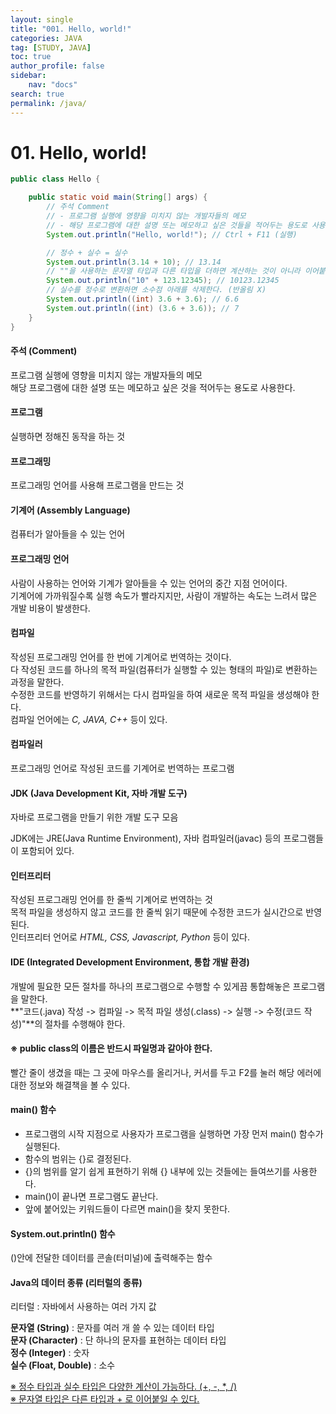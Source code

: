 ```yaml
---
layout:	single
title: "001. Hello, world!"
categories: JAVA
tag: [STUDY, JAVA]
toc: true
author_profile: false
sidebar:
    nav: "docs"
search: true
permalink: /java/
---
```


# 01. Hello, world!

```java
public class Hello {

	public static void main(String[] args) {
		// 주석 Comment
		// - 프로그램 실행에 영향을 미치지 않는 개발자들의 메모
		// - 해당 프로그램에 대한 설명 또는 메모하고 싶은 것들을 적어두는 용도로 사용한다.
		System.out.println("Hello, world!"); // Ctrl + F11 (실행)

		// 정수 + 실수 = 실수
		System.out.println(3.14 + 10); // 13.14
		// ""을 사용하는 문자열 타입과 다른 타입을 더하면 계산하는 것이 아니라 이어붙인다.
		System.out.println("10" + 123.12345); // 10123.12345
		// 실수를 정수로 변환하면 소수점 아래를 삭제한다. (반올림 X)
		System.out.println((int) 3.6 + 3.6); // 6.6
		System.out.println((int) (3.6 + 3.6)); // 7
	}
}
```

#### 주석 (Comment)
프로그램 실행에 영향을 미치지 않는 개발자들의 메모  
해당 프로그램에 대한 설명 또는 메모하고 싶은 것을 적어두는 용도로 사용한다.

#### 프로그램
실행하면 정해진 동작을 하는 것

#### 프로그래밍
프로그래밍 언어를 사용해 프로그램을 만드는 것

#### 기계어 (Assembly Language)
컴퓨터가 알아들을 수 있는 언어

#### 프로그래밍 언어
사람이 사용하는 언어와 기계가 알아들을 수 있는 언어의 중간 지점 언어이다.  
기계어에 가까워질수록 실행 속도가 빨라지지만, 사람이 개발하는 속도는 느려서 많은 개발 비용이 발생한다.

#### 컴파일
작성된 프로그래밍 언어를 한 번에 기계어로 번역하는 것이다.  
다 작성된 코드를 하나의 목적 파일(컴퓨터가 실행할 수 있는 형태의 파일)로 변환하는 과정을 말한다.  
수정한 코드를 반영하기 위해서는 다시 컴파일을 하여 새로운 목적 파일을 생성해야 한다.  
컴파일 언어에는 _C, JAVA, C++_ 등이 있다.

#### 컴파일러
프로그래밍 언어로 작성된 코드를 기계어로 번역하는 프로그램

#### JDK (Java Development Kit, 자바 개발 도구)
자바로 프로그램을 만들기 위한 개발 도구 모음  

JDK에는 JRE(Java Runtime Environment), 자바 컴파일러(javac) 등의 프로그램들이 포함되어 있다. 

#### 인터프리터
작성된 프로그래밍 언어를 한 줄씩 기계어로 번역하는 것  
목적 파일을 생성하지 않고 코드를 한 줄씩 읽기 때문에 수정한 코드가 실시간으로 반영된다.  
인터프리터 언어로 _HTML, CSS, Javascript, Python_ 등이 있다.

#### IDE (Integrated Development Environment, 통합 개발 환경)
개발에 필요한 모든 절차를 하나의 프로그램으로 수행할 수 있게끔 통합해놓은 프로그램을 말한다.  
**"코드(.java) 작성 -> 컴파일 -> 목적 파일 생성(.class) -> 실행 -> 수정(코드 작성)"**의 절차를 수행해야 한다. 

#### ※ public class의 이름은 반드시 파일명과 같아야 한다.
빨간 줄이 생겼을 때는 그 곳에 마우스를 올리거나, 커서를 두고 F2를 눌러 해당 에러에 대한 정보와 해결책을 볼 수 있다.

#### main() 함수
- 프로그램의 시작 지점으로 사용자가 프로그램을 실행하면 가장 먼저 main() 함수가 실행된다.  
- 함수의 범위는 {}로 결정된다.
- {}의 범위를 알기 쉽게 표현하기 위해 {} 내부에 있는 것들에는 들여쓰기를 사용한다.  
- main()이 끝나면 프로그램도 끝난다.
- 앞에 붙어있는 키워드들이 다르면 main()을 찾지 못한다.

#### System.out.println() 함수
()안에 전달한 데이터를 콘솔(터미널)에 출력해주는 함수

#### Java의 데이터 종류 (리터럴의 종류)
리터럴 : 자바에서 사용하는 여러 가지 값  

**문자열 (String)** :  문자를 여러 개 쓸 수 있는 데이터 타입  
**문자 (Character)** : 단 하나의 문자를 표현하는 데이터 타입  
**정수 (Integer)** : 숫자  
**실수 (Float, Double)** : 소수  

<u>※ 정수 타입과 실수 타입은 다양한 계산이 가능하다. (+, -, *, /)</u>   
<u>※ 문자열 타입은 다른 타입과  + 로 이어붙일 수 있다.</u>  

